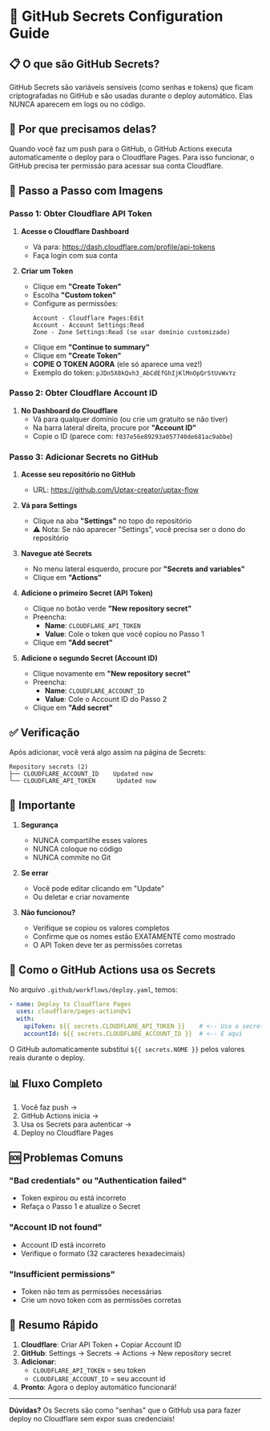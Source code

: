 # 🔐 GitHub Secrets Configuration Guide

## 📋 **O que são GitHub Secrets?**

GitHub Secrets são variáveis sensíveis (como senhas e tokens) que ficam criptografadas no GitHub e são usadas durante o deploy automático. Elas NUNCA aparecem em logs ou no código.

## 🎯 **Por que precisamos delas?**

Quando você faz um push para o GitHub, o GitHub Actions executa automaticamente o deploy para o Cloudflare Pages. Para isso funcionar, o GitHub precisa ter permissão para acessar sua conta Cloudflare.

## 📸 **Passo a Passo com Imagens**

### **Passo 1: Obter Cloudflare API Token**

1. **Acesse o Cloudflare Dashboard**
   - Vá para: https://dash.cloudflare.com/profile/api-tokens
   - Faça login com sua conta

2. **Criar um Token**
   - Clique em **"Create Token"**
   - Escolha **"Custom token"**
   - Configure as permissões:
     ```
     Account - Cloudflare Pages:Edit
     Account - Account Settings:Read
     Zone - Zone Settings:Read (se usar domínio customizado)
     ```
   - Clique em **"Continue to summary"**
   - Clique em **"Create Token"**
   - **COPIE O TOKEN AGORA** (ele só aparece uma vez!)
   - Exemplo do token: `pJDn5X8kQvh3_AbCdEfGhIjKlMnOpQrStUvWxYz`

### **Passo 2: Obter Cloudflare Account ID**

1. **No Dashboard do Cloudflare**
   - Vá para qualquer domínio (ou crie um gratuito se não tiver)
   - Na barra lateral direita, procure por **"Account ID"**
   - Copie o ID (parece com: `f037e56e89293a057740de681ac9abbe`)

### **Passo 3: Adicionar Secrets no GitHub**

1. **Acesse seu repositório no GitHub**
   - URL: https://github.com/Uptax-creator/uptax-flow

2. **Vá para Settings**
   - Clique na aba **"Settings"** no topo do repositório
   - ⚠️ Nota: Se não aparecer "Settings", você precisa ser o dono do repositório

3. **Navegue até Secrets**
   - No menu lateral esquerdo, procure por **"Secrets and variables"**
   - Clique em **"Actions"**

4. **Adicione o primeiro Secret (API Token)**
   - Clique no botão verde **"New repository secret"**
   - Preencha:
     - **Name**: `CLOUDFLARE_API_TOKEN`
     - **Value**: Cole o token que você copiou no Passo 1
   - Clique em **"Add secret"**

5. **Adicione o segundo Secret (Account ID)**
   - Clique novamente em **"New repository secret"**
   - Preencha:
     - **Name**: `CLOUDFLARE_ACCOUNT_ID`
     - **Value**: Cole o Account ID do Passo 2
   - Clique em **"Add secret"**

## ✅ **Verificação**

Após adicionar, você verá algo assim na página de Secrets:

```
Repository secrets (2)
├── CLOUDFLARE_ACCOUNT_ID    Updated now
└── CLOUDFLARE_API_TOKEN      Updated now
```

## 🚨 **Importante**

1. **Segurança**
   - NUNCA compartilhe esses valores
   - NUNCA coloque no código
   - NUNCA commite no Git

2. **Se errar**
   - Você pode editar clicando em "Update"
   - Ou deletar e criar novamente

3. **Não funcionou?**
   - Verifique se copiou os valores completos
   - Confirme que os nomes estão EXATAMENTE como mostrado
   - O API Token deve ter as permissões corretas

## 🔄 **Como o GitHub Actions usa os Secrets**

No arquivo `.github/workflows/deploy.yaml`, temos:

```yaml
- name: Deploy to Cloudflare Pages
  uses: cloudflare/pages-action@v1
  with:
    apiToken: ${{ secrets.CLOUDFLARE_API_TOKEN }}    # <-- Usa o secret aqui
    accountId: ${{ secrets.CLOUDFLARE_ACCOUNT_ID }}  # <-- E aqui
```

O GitHub automaticamente substitui `${{ secrets.NOME }}` pelos valores reais durante o deploy.

## 📊 **Fluxo Completo**

1. Você faz push → 
2. GitHub Actions inicia → 
3. Usa os Secrets para autenticar → 
4. Deploy no Cloudflare Pages

## 🆘 **Problemas Comuns**

### **"Bad credentials" ou "Authentication failed"**
- Token expirou ou está incorreto
- Refaça o Passo 1 e atualize o Secret

### **"Account ID not found"**
- Account ID está incorreto
- Verifique o formato (32 caracteres hexadecimais)

### **"Insufficient permissions"**
- Token não tem as permissões necessárias
- Crie um novo token com as permissões corretas

## 📝 **Resumo Rápido**

1. **Cloudflare**: Criar API Token + Copiar Account ID
2. **GitHub**: Settings → Secrets → Actions → New repository secret
3. **Adicionar**: 
   - `CLOUDFLARE_API_TOKEN` = seu token
   - `CLOUDFLARE_ACCOUNT_ID` = seu account id
4. **Pronto**: Agora o deploy automático funcionará!

---

**Dúvidas?** Os Secrets são como "senhas" que o GitHub usa para fazer deploy no Cloudflare sem expor suas credenciais!